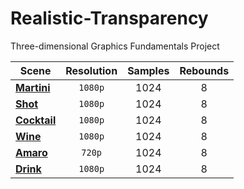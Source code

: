 # Realistic-Transparency
Three-dimensional Graphics Fundamentals Project

Scene | Resolution | Samples | Rebounds
--- | :---: | :---: | :---:
**[Martini](render/martini.bmp)** | `1080p` | 1024 | 8
**[Shot](render/shot.bmp)** | `1080p` | 1024 | 8
**[Cocktail](render/Cocktail.bmp)** | `1080p` | 1024 | 8
**[Wine](render/Wine.bmp)** | `1080p` | 1024 | 8
**[Amaro](render/Amaro.bmp)** | `720p` | 1024 | 8
**[Drink](render/Service.bmp)** | `1080p` | 1024 | 8
